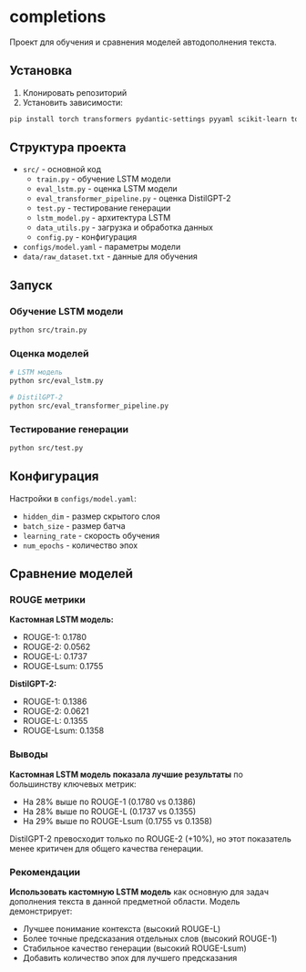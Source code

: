 # completions

Проект для обучения и сравнения моделей автодополнения текста.

## Установка

1. Клонировать репозиторий
2. Установить зависимости:
```bash
pip install torch transformers pydantic-settings pyyaml scikit-learn tqdm rouge-score
```

## Структура проекта

- `src/` - основной код
  - `train.py` - обучение LSTM модели
  - `eval_lstm.py` - оценка LSTM модели
  - `eval_transformer_pipeline.py` - оценка DistilGPT-2
  - `test.py` - тестирование генерации
  - `lstm_model.py` - архитектура LSTM
  - `data_utils.py` - загрузка и обработка данных
  - `config.py` - конфигурация
- `configs/model.yaml` - параметры модели
- `data/raw_dataset.txt` - данные для обучения

## Запуск

### Обучение LSTM модели
```bash
python src/train.py
```

### Оценка моделей
```bash
# LSTM модель
python src/eval_lstm.py

# DistilGPT-2
python src/eval_transformer_pipeline.py
```

### Тестирование генерации
```bash
python src/test.py
```

## Конфигурация

Настройки в `configs/model.yaml`:
- `hidden_dim` - размер скрытого слоя
- `batch_size` - размер батча
- `learning_rate` - скорость обучения
- `num_epochs` - количество эпох

## Сравнение моделей

### ROUGE метрики

**Кастомная LSTM модель:**
- ROUGE-1: 0.1780
- ROUGE-2: 0.0562  
- ROUGE-L: 0.1737
- ROUGE-Lsum: 0.1755

**DistilGPT-2:**
- ROUGE-1: 0.1386
- ROUGE-2: 0.0621
- ROUGE-L: 0.1355  
- ROUGE-Lsum: 0.1358

### Выводы

**Кастомная LSTM модель показала лучшие результаты** по большинству ключевых метрик:
- На 28% выше по ROUGE-1 (0.1780 vs 0.1386)
- На 28% выше по ROUGE-L (0.1737 vs 0.1355)
- На 29% выше по ROUGE-Lsum (0.1755 vs 0.1358)

DistilGPT-2 превосходит только по ROUGE-2 (+10%), но этот показатель менее критичен для общего качества генерации.

### Рекомендации

**Использовать кастомную LSTM модель** как основную для задач дополнения текста в данной предметной области. Модель демонстрирует:
- Лучшее понимание контекста (высокий ROUGE-L)
- Более точные предсказания отдельных слов (высокий ROUGE-1)
- Стабильное качество генерации (высокий ROUGE-Lsum)
- Добавить количество эпох для лучшего предсказания 

